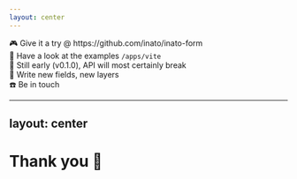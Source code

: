```yaml
---
layout: center
---
```


<div v-click v-motion
  :initial="{ x: -50 }"
  :enter="{ x: 0 }"
  :leave="{ x: 50 }"
>
  🎮 Give it a try @ https://github.com/inato/inato-form
</div>

<div v-click v-motion
  :initial="{ x: -50 }"
  :enter="{ x: 0 }"
  :leave="{ x: 50 }"
>
  🔎 Have a look at the examples <code>/apps/vite</code>
</div>

<div v-click v-motion
  :initial="{ x: -50 }"
  :enter="{ x: 0 }"
  :leave="{ x: 50 }"
>
  🐣 Still early (v0.1.0), API will most certainly break
</div>

<div v-click v-motion
  :initial="{ x: -50 }"
  :enter="{ x: 0 }"
  :leave="{ x: 50 }"
>
  🔧 Write new fields, new layers
</div>

<div v-click v-motion
  :initial="{ x: -50 }"
  :enter="{ x: 0 }"
  :leave="{ x: 50 }"
>
  ☎️ Be in touch
</div>

<!--
C'est tout ce que je voulais vous montrer

[click] N'hésitez pas à faire un tour sur le notre repo, jouez avec

[click] Il y a un dossier avec plusieurs examples pour s'onboarder

[click] Le projet est très jeune et l'API reste encore fragile. À garder en tête

[click] Toute contribution est bienvenue, notamment si vous voulez ajouter des nouvelles layers de composants ou de framework de formulaire

[click] N'hésitez pas à prendre contact si vous avec des questions: email, github, discord..
-->

---
layout: center
---

# Thank you 🙏
